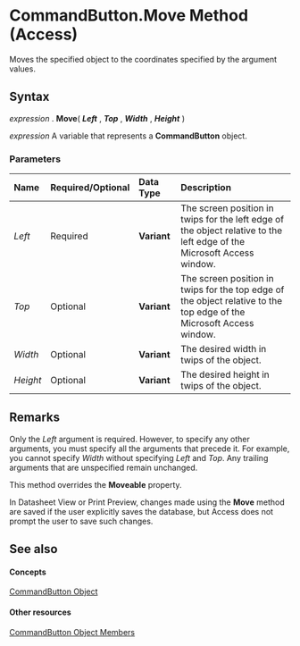
# CommandButton.Move Method (Access)

Moves the specified object to the coordinates specified by the argument values.


## Syntax

 _expression_ . **Move**( **_Left_** , **_Top_** , **_Width_** , **_Height_** )

 _expression_ A variable that represents a **CommandButton** object.


### Parameters



|**Name**|**Required/Optional**|**Data Type**|**Description**|
|:-----|:-----|:-----|:-----|
| _Left_|Required| **Variant**|The screen position in twips for the left edge of the object relative to the left edge of the Microsoft Access window.|
| _Top_|Optional| **Variant**|The screen position in twips for the top edge of the object relative to the top edge of the Microsoft Access window.|
| _Width_|Optional| **Variant**|The desired width in twips of the object.|
| _Height_|Optional| **Variant**|The desired height in twips of the object.|

## Remarks

Only the  _Left_ argument is required. However, to specify any other arguments, you must specify all the arguments that precede it. For example, you cannot specify _Width_ without specifying _Left_ and _Top_. Any trailing arguments that are unspecified remain unchanged.

This method overrides the  **Moveable** property.

In Datasheet View or Print Preview, changes made using the  **Move** method are saved if the user explicitly saves the database, but Access does not prompt the user to save such changes.


## See also


#### Concepts


[CommandButton Object](25e7c0b7-03c1-dffe-8f52-4ec59739f6b8.md)
#### Other resources


[CommandButton Object Members](9e1c10e6-0d03-78fd-ac9d-3f086ce1e0f5.md)
